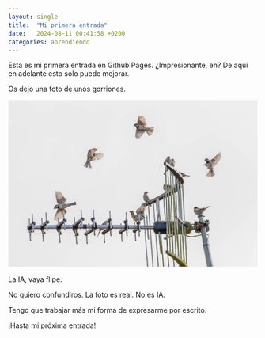 ```yaml
---
layout: single
title:  "Mi primera entrada"
date:   2024-08-11 00:41:58 +0200
categories: aprendiendo
---
```

Esta es mi primera entrada en Github Pages. ¿Impresionante, eh?
De aquí en adelante esto solo puede mejorar.

Os dejo una foto de unos gorriones.

![Unos gorriones](/assets/images/2024-08-11_gorriones_IMG_1377.jpg)

La IA, vaya flipe.

No quiero confundiros. La foto es real. No es IA.

Tengo que trabajar más mi forma de expresarme por escrito.

¡Hasta mi próxima entrada!



